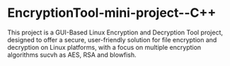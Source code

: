 # EncryptionTool-mini-project--C++
This project is a GUI-Based Linux Encryption and Decryption Tool project, designed to offer a secure, user-friendly solution for file encryption and decryption on Linux platforms, with a focus on multiple encryption algorithms sucvh as AES, RSA and blowfish.
